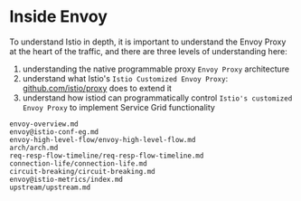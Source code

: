 # Inside Envoy

To understand Istio in depth, it is important to understand the Envoy Proxy at the heart of the traffic, and there are three levels of understanding here:
1. understanding the native programmable proxy `Envoy Proxy` architecture
2. understand what Istio's `Istio Customized Envoy Proxy`: [github.com/istio/proxy](https://github.com/istio/proxy) does to extend it
3. understand how istiod can programmatically control `Istio's customized Envoy Proxy` to implement Service Grid functionality

```{toctree}
envoy-overview.md
envoy@istio-conf-eg.md
envoy-high-level-flow/envoy-high-level-flow.md
arch/arch.md
req-resp-flow-timeline/req-resp-flow-timeline.md
connection-life/connection-life.md
circuit-breaking/circuit-breaking.md
envoy@istio-metrics/index.md
upstream/upstream.md
```